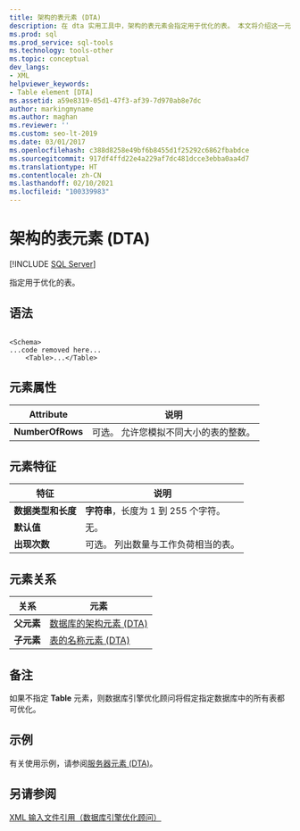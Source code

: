 ```yaml
---
title: 架构的表元素 (DTA)
description: 在 dta 实用工具中，架构的表元素会指定用于优化的表。 本文将介绍这一元素。
ms.prod: sql
ms.prod_service: sql-tools
ms.technology: tools-other
ms.topic: conceptual
dev_langs:
- XML
helpviewer_keywords:
- Table element [DTA]
ms.assetid: a59e8319-05d1-47f3-af39-7d970ab8e7dc
author: markingmyname
ms.author: maghan
ms.reviewer: ''
ms.custom: seo-lt-2019
ms.date: 03/01/2017
ms.openlocfilehash: c388d8258e49bf6b8455d1f25292c6862fbabdce
ms.sourcegitcommit: 917df4ffd22e4a229af7dc481dcce3ebba0aa4d7
ms.translationtype: HT
ms.contentlocale: zh-CN
ms.lasthandoff: 02/10/2021
ms.locfileid: "100339983"
---
```

# <a name="table-element-for-schema-dta"></a>架构的表元素 (DTA)

 [!INCLUDE [SQL Server](../../includes/applies-to-version/sqlserver.md)]

指定用于优化的表。  
  
## <a name="syntax"></a>语法  
  
```  
  
<Schema>  
...code removed here...  
    <Table>...</Table>  
```  
  
## <a name="element-attributes"></a>元素属性  
  
|Attribute|说明|  
|---------------|-----------------|  
|**NumberOfRows**|可选。 允许您模拟不同大小的表的整数。|  
  
## <a name="element-characteristics"></a>元素特征  
  
|特征|说明|  
|--------------------|-----------------|  
|**数据类型和长度**|**字符串**，长度为 1 到 255 个字符。|  
|**默认值**|无。|  
|**出现次数**|可选。 列出数量与工作负荷相当的表。|  
  
## <a name="element-relationships"></a>元素关系  
  
|关系|元素|  
|------------------|--------------|  
|**父元素**|[数据库的架构元素 (DTA)](../../tools/dta/schema-element-for-database-dta.md)|  
|**子元素**|[表的名称元素 (DTA)](../../tools/dta/name-element-for-table-dta.md)|  
  
## <a name="remarks"></a>备注  
 如果不指定 **Table** 元素，则数据库引擎优化顾问将假定指定数据库中的所有表都可优化。  
  
## <a name="example"></a>示例  
 有关使用示例，请参阅[服务器元素 (DTA)](../../tools/dta/server-element-dta.md)。  
  
## <a name="see-also"></a>另请参阅  
 [XML 输入文件引用（数据库引擎优化顾问）](../../tools/dta/xml-input-file-reference-database-engine-tuning-advisor.md)  
  
  
